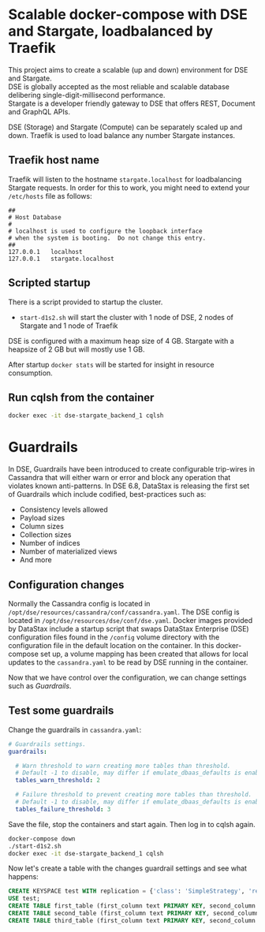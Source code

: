 # Scalable docker-compose with DSE and Stargate, loadbalanced by Traefik
This project aims to create a scalable (up and down) environment for DSE and Stargate.  
DSE is globally accepted as the most reliable and scalable database delibering single-digit-millisecond performance.  
Stargate is a developer friendly gateway to DSE that offers REST, Document and GraphQL APIs.

DSE (Storage) and Stargate (Compute) can be separately scaled up and down. Traefik is used to load balance any number Stargate instances.

## Traefik host name
Traefik will listen to the hostname `stargate.localhost` for loadbalancing Stargate requests. In order for this to work, you might need to extend your `/etc/hosts` file as follows:
```
##
# Host Database
#
# localhost is used to configure the loopback interface
# when the system is booting.  Do not change this entry.
##
127.0.0.1	localhost
127.0.0.1	stargate.localhost
```

## Scripted startup
There is a script provided to startup the cluster.
- `start-d1s2.sh` will start the cluster with 1 node of DSE, 2 nodes of Stargate and 1 node of Traefik

DSE is configured with a maximum heap size of 4 GB. Stargate with a heapsize of 2 GB but will mostly use 1 GB.

After startup `docker stats` will be started for insight in resource consumption.

## Run cqlsh from the container
```sh
docker exec -it dse-stargate_backend_1 cqlsh
```
# Guardrails
In DSE, Guardrails have been introduced to create configurable trip-wires in Cassandra that will either warn or error and block any operation that violates known anti-patterns. In DSE 6.8, DataStax is releasing the first set of Guardrails which include codified, best-practices such as:
- Consistency levels allowed
- Payload sizes
- Column sizes
- Collection sizes
- Number of indices 
- Number of materialized views
- And more

## Configuration changes
Normally the Cassandra config is located in `/opt/dse/resources/cassandra/conf/cassandra.yaml`. The DSE config is located in `/opt/dse/resources/dse/conf/dse.yaml`. Docker images provided by DataStax include a startup script that swaps DataStax Enterprise (DSE) configuration files found in the `/config` volume directory with the configuration file in the default location on the container. In this docker-compose set up, a volume mapping has been created that allows for local updates to the `cassandra.yaml` to be read by DSE running in the container.

Now that we have control over the configuration, we can change settings such as *Guardrails*.

## Test some guardrails
Change the guardrails in `cassandra.yaml`:
```yaml
# Guardrails settings.
guardrails:

  # Warn threshold to warn creating more tables than threshold.
  # Default -1 to disable, may differ if emulate_dbaas_defaults is enabled
  tables_warn_threshold: 2

  # Failure threshold to prevent creating more tables than threshold.
  # Default -1 to disable, may differ if emulate_dbaas_defaults is enabled
  tables_failure_threshold: 3
```
Save the file, stop the containers and start again. Then log in to cqlsh again.
```sh
docker-compose down
./start-d1s2.sh
docker exec -it dse-stargate_backend_1 cqlsh
```
Now let's create a table with the changes guardrail settings and see what happens:
```sql
CREATE KEYSPACE test WITH replication = {'class': 'SimpleStrategy', 'replication_factor': 1};
USE test;
CREATE TABLE first_table (first_column text PRIMARY KEY, second_column text);
CREATE TABLE second_table (first_column text PRIMARY KEY, second_column text);
CREATE TABLE third_table (first_column text PRIMARY KEY, second_column text);
```
